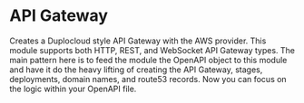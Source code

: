# API Gateway  

Creates a Duplocloud style API Gateway with the AWS provider. This module supports both HTTP, REST, and WebSocket API Gateway types. The main pattern here is to feed the module the OpenAPI object to this module and have it do the heavy lifting of creating the API Gateway, stages, deployments, domain names, and route53 records. Now you can focus on the logic within your OpenAPI file. 
